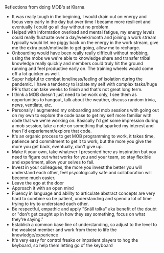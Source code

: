 Reflections from doing MOB's at Klarna.

- It was really tough in the begining, I would drain out on energy and focus very early in the day but over time I became more resilient and eventually I could go all day without no problem.
- Helped with information overload and mental fatigue, my energy levels could really fluctuate over a day/week/month and joining a work stream typically would let me piggy back on the energy in the work stream, give me the extra push/motivatin to get going, allow me to recharge.
- Onboarding would have been really really difficult without mobbing, using the mobs we we're able to knowledge share and transfer tribal knowledge really quickly and members could truly hit the ground running and feel productive early on. The training wheels would come off a lot quicker as well.
- Super helpful to combat loneliness/feeling of isolation during the pandemic. I have a tendency to isolate my self with complex tasks/huge PR's that can take weeks to finish and that's not great long term.
- I think a MOB doesn't just need to be work only, I see them as opportunities to hangout, talk about the weather, discuss random trivia, news, ventilate, etc.
- Personally I augmented my onboarding and mob sessions with going out on my own to explore the code base to get my self more familiar with code that we we're working on. Basically I'd get some impression during a mob session, take a note on something that sparked my interest and then I'd experiement/explore that code.
- It's an organic process to get MOB programming to work, it takes time, patience and commitment to get it to work, but the more you give the more you get back, eventually, don't give up.
- Make it your own, take whatever I presented here as inspiration but you need to figure out what works for you and your team, so stay flexible and experiment, allow your selves to fail.
- Invest in your colleagues, the more you invest the better you will understand each other, feel psycologically safe and collaboration will become much easier.
- Leave the ego at the door
- Approach it with an open mind
- Fluency in language and ability to articulate abstract concepts are very hard to combine so be patient, understanding and spend a lot of time trying to try to understand each other.
- Be respectful, empathic and apply "Snäll tolka" aka benefit of the doubt or "don't get caught up in how they say something, focus on what they're saying."
- Establish a common base line of understanding, so adjust to the level to the weakest member and work from there to life the knowledge/experience
- It's very easy for control freaks or impatient players to hog the keyboard, so help them letting go of the keyboard
